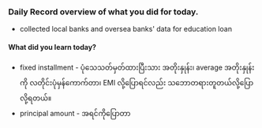 ### Daily Record overview of what you did for today.
-  collected local banks and oversea banks' data for education loan

#### What did you learn today?
- fixed installment - ပုံသေသတ်မှတ်ထားပြီးသား အတိုးနှုန်း၊ average အတိုးနှုန်းကို လတိုင်းပုံမှန်ကောက်တာ၊  EMI လို့ပြောရင်လည်း သဘောတရားတူတယ်လို့ပြောလို့ရတယ်။
- principal amount - အရင်ကိုပြောတာ
